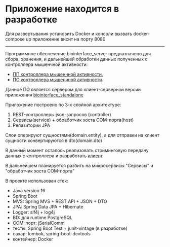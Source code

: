 Приложение находится в разработке
=================================
Для развертывания установить Docker и консоли вызвать docker-compose up
приложение висит на порту 8080
_______________________________________________________________________

Программное обеспечение biointerface_server предназначено для сбора, хранения, 
и дальнейшей обработки данных полученных с контроллера мышенчной активности:
- [ПП контроллера мышенчной активности](https://github.com/itgavrilov/biointerfaceController_pcb),
- [ПО контроллера мышенчной активности](https://github.com/itgavrilov/biointerfaceController_embedded).

Данное ПО является сервером для клиент-серверной версии 
приложения [biointerface_standalone](https://github.com/itgavrilov/biointerface_standalone)

Приложение построено по 3-х слойной архитектуре:
1. REST-контроллеры json-запросов (controller)
2. Сервисы(service) + обработчик хоста COM-порта(host)
3. Репазитории JPA

Слои оперируют сущностями(domain.entity), 
а для отправки на клиент сущности конвертируются в dto(domain.dto)

В данный момент осталось реализовать стриминговую передачу данных с 
контроллера и разработать [клиент](https://github.com/itgavrilov/biointerface_client)

В дальнейшем планируется разбить на микросервисы "Сервисы" и "обработчик хоста COM-порта"

В проекте использован стек:
- Java version 16
- Spring Boot
- MVS: Spring MVS + REST API + JSON + DTO
- JPA: Spring Data JPA + Hibernate
- Logger: slf4j + log4j
- BD: для runtime PostgreSQL
- COM-порт: jSerialComm
- тесты: Spring Boot Test + junit-vintage (в разработке)
- сахар: lombok, spring-boot-devtools
- контейнер: Docker
